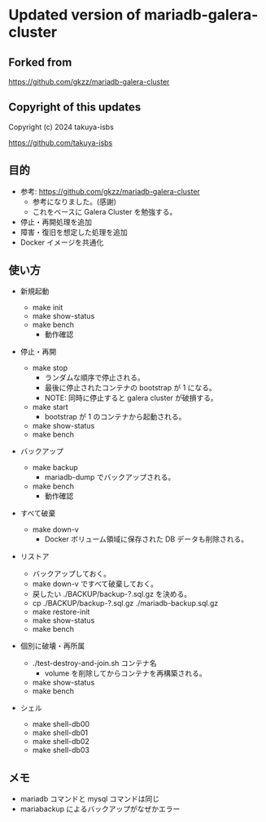 # Updated version of mariadb-galera-cluster

## Forked from

https://github.com/gkzz/mariadb-galera-cluster

## Copyright of this updates

Copyright (c) 2024 takuya-isbs

https://github.com/takuya-isbs

## 目的

- 参考: https://github.com/gkzz/mariadb-galera-cluster
  - 参考になりました。(感謝)
  - これをベースに Galera Cluster を勉強する。
- 停止・再開処理を追加
- 障害・復旧を想定した処理を追加
- Docker イメージを共通化

## 使い方

- 新規起動
  - make init
  - make show-status
  - make bench
    - 動作確認

- 停止・再開
  - make stop
    - ランダムな順序で停止される。
    - 最後に停止されたコンテナの bootstrap が 1 になる。
    - NOTE: 同時に停止すると galera cluster が破損する。
  - make start
    - bootstrap が 1 のコンテナから起動される。
  - make show-status
  - make bench

- バックアップ
  - make backup
    - mariadb-dump でバックアップされる。
  - make bench
    - 動作確認

- すべて破棄
  - make down-v
    - Docker ボリューム領域に保存された DB データも削除される。

- リストア
  - バックアップしておく。
  - make down-v ですべて破棄しておく。
  - 戻したい ./BACKUP/backup-?.sql.gz を決める。
  - cp ./BACKUP/backup-?.sql.gz ./mariadb-backup.sql.gz
  - make restore-init
  - make show-status
  - make bench

- 個別に破壊・再所属
  - ./test-destroy-and-join.sh コンテナ名
    - volume を削除してからコンテナを再構築される。
  - make show-status
  - make bench

- シェル
  - make shell-db00
  - make shell-db01
  - make shell-db02
  - make shell-db03

## メモ

- mariadb コマンドと mysql コマンドは同じ
- mariabackup によるバックアップがなぜかエラー

